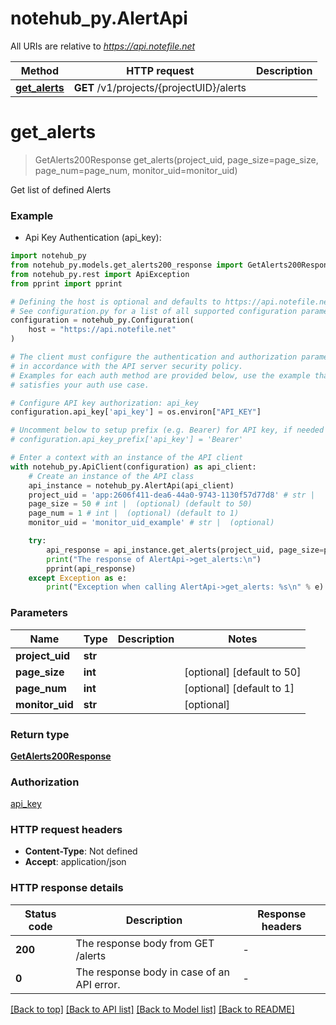 # notehub_py.AlertApi

All URIs are relative to *https://api.notefile.net*

| Method                                   | HTTP request                             | Description |
| ---------------------------------------- | ---------------------------------------- | ----------- |
| [**get_alerts**](AlertApi.md#get_alerts) | **GET** /v1/projects/{projectUID}/alerts |

# **get_alerts**

> GetAlerts200Response get_alerts(project_uid, page_size=page_size, page_num=page_num, monitor_uid=monitor_uid)

Get list of defined Alerts

### Example

- Api Key Authentication (api_key):

```python
import notehub_py
from notehub_py.models.get_alerts200_response import GetAlerts200Response
from notehub_py.rest import ApiException
from pprint import pprint

# Defining the host is optional and defaults to https://api.notefile.net
# See configuration.py for a list of all supported configuration parameters.
configuration = notehub_py.Configuration(
    host = "https://api.notefile.net"
)

# The client must configure the authentication and authorization parameters
# in accordance with the API server security policy.
# Examples for each auth method are provided below, use the example that
# satisfies your auth use case.

# Configure API key authorization: api_key
configuration.api_key['api_key'] = os.environ["API_KEY"]

# Uncomment below to setup prefix (e.g. Bearer) for API key, if needed
# configuration.api_key_prefix['api_key'] = 'Bearer'

# Enter a context with an instance of the API client
with notehub_py.ApiClient(configuration) as api_client:
    # Create an instance of the API class
    api_instance = notehub_py.AlertApi(api_client)
    project_uid = 'app:2606f411-dea6-44a0-9743-1130f57d77d8' # str |
    page_size = 50 # int |  (optional) (default to 50)
    page_num = 1 # int |  (optional) (default to 1)
    monitor_uid = 'monitor_uid_example' # str |  (optional)

    try:
        api_response = api_instance.get_alerts(project_uid, page_size=page_size, page_num=page_num, monitor_uid=monitor_uid)
        print("The response of AlertApi->get_alerts:\n")
        pprint(api_response)
    except Exception as e:
        print("Exception when calling AlertApi->get_alerts: %s\n" % e)
```

### Parameters

| Name            | Type    | Description | Notes                      |
| --------------- | ------- | ----------- | -------------------------- |
| **project_uid** | **str** |             |
| **page_size**   | **int** |             | [optional] [default to 50] |
| **page_num**    | **int** |             | [optional] [default to 1]  |
| **monitor_uid** | **str** |             | [optional]                 |

### Return type

[**GetAlerts200Response**](GetAlerts200Response.md)

### Authorization

[api_key](../README.md#api_key)

### HTTP request headers

- **Content-Type**: Not defined
- **Accept**: application/json

### HTTP response details

| Status code | Description                                | Response headers |
| ----------- | ------------------------------------------ | ---------------- |
| **200**     | The response body from GET /alerts         | -                |
| **0**       | The response body in case of an API error. | -                |

[[Back to top]](#) [[Back to API list]](../README.md#documentation-for-api-endpoints) [[Back to Model list]](../README.md#documentation-for-models) [[Back to README]](../README.md)
